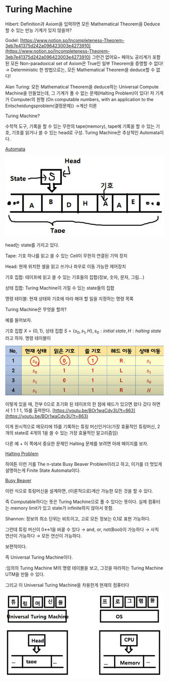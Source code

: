 # Turing Machine

Hibert: Definition과 Axiom을 입력하면 모든 Mathematical Theorem을 Deduce할 수 있는 만능 기계가 있지 않을까?

Godel: [https://www.notion.so/Incompleteness-Theorem-3eb7e41375d242a096423003e4273910](https://www.notion.so/Incompleteness-Theorem-3eb7e41375d242a096423003e4273910) 그런건 없어요~ 페아노 공리계가 포함된 모든 Non-paradoxical set of Axiom은 True인 일부 Theorem을 증명할 수 없다! → Deterministic 한 방법으로는, 모든 Mathematical Theorem을 deduce할 수 없다!

Alan Turing: 모든 Mathematical Theorem을 deduce하는 Universal Compute Machine을 만들었는데, 그 기계가 풀 수 없는 문제(Halting Problem)이 있다! 저 기계가 Computer의 원형 (On computable numbers, with an application to the Entscheidungsproblem(결정문제)) →계산 이론

Turing Machine?

수학적 도구, 기록을 할 수 있는 무한의 tape(memory), tape에 기록을 할 수 있는 기호, 기호를 읽거나 쓸 수 있는 head로 구성. Turing Machine은 추상적인 Automata이다.

[Automata](https://www.notion.so/Automata-d5b849054f5b4f8298a996d9a7c700fb)

![Turing](assets\my_images\TuringMachine03.png)

head는 state를 가지고 있다.

Tape: 기호 하나를 읽고 쓸 수 있는 Cell이 무한히 연결된 기억 장치

Head: 현재 위치한 셀을 읽고 쓰거나 좌우로 이동 가능한 제어장치

기호 집합: 테이프에 읽고 쓸 수 있는 기호들의 집합(정보, 숫자, 문자, 그림...)

상태 집합: Turing Machine이 가질 수 있는 state들의 집합

명령 테이블: 현재 상태와 기호에 따라 해야 할 일을 지정하는 명령 목록

Turing Machine은 무엇을 할까?

예를 들어보자.

기호 집합 $X = \{0,1\},$ 상태 집합 $S = \{s_0, s_1, H \}, s_0 : initial \ state, H:halting \ state$ 라고 하자. 명령 테이블이

![Turing2](assets\my_images\TuringMachine01.png)

이렇게 있을 때, 전부 0으로 초기화 된 테이프의 한 점에 헤드가 있으면 왔다 갔다 하면서 1 1 1 1, 15를 출력한다. [https://youtu.be/BOr1waCdv3U?t=863](https://youtu.be/BOr1waCdv3U?t=863)

이게 원시적으로 메모리에 15를 기록하는 튜링 머신인거다(가장 효율적인 튜링머신, 2개의 state로 4개의 1을 쓸 수 있는 가장 효율적인 알고리즘임)

다른 예 + 이 쪽에서 중요한 문제인 Halting 문제를 보려면 아래 페이지를 보자.

[Halting Problem](https://www.notion.so/Halting-Problem-a3cdb91a6b8c4973b6ce17ae68979c51)

하여튼 이런 거를 The n-state Busy Beaver Problem이라고 하고, 이거를 더 멋있게 설명하는게 Finite State Automata이다.

[Busy Beaver](https://www.notion.so/Busy-Beaver-fafd01bc88f04300b3b8269ee5dc86d9)

이런 식으로 튜링머신을 설계하면, (이론적으로)계산 가능한 모든 것을 할 수 있다.

즉 Computable하다는 뜻은 Turing Machine으로 풀 수 있다는 뜻이다. 실제 컴퓨터는 memory limit가 있고 state가 infinite하지 않아서 못함.

Shannon: 정보의 최소 단위는 비트이고, 고로 모든 정보는 0,1로 표현 가능하다.

그런데 튜링 머신이 0↔1을 바꿀 수 있다 → and, or, not(Bool)이 가능하다 → 사칙 연산이 가능하다 → 모든 연산이 가능하다.

보편적이다.

즉 Universal Turing Machine이다.

:임의의 Turing Machine M의 명령 테이블을 보고, 그것을 따라하는 Turing Machine UTM을 만들 수 있다.

그리고 이 Universal Turing Machine을 차용한게 현재의 컴퓨터다

![Turing3](assets\my_images\TuringMachine02.png)